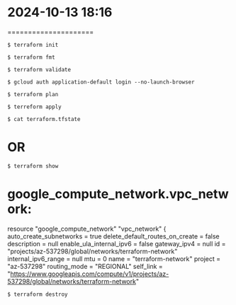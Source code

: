 # 2024-10-13    18:16
=====================

    $ terraform init

    $ terraform fmt

    $ terraform validate

    $ gcloud auth application-default login --no-launch-browser

    $ terraform plan

    $ terreform apply

    $ cat terraform.tfstate
# OR
    $ terraform show
# google_compute_network.vpc_network:
resource "google_compute_network" "vpc_network" {
    auto_create_subnetworks         = true
    delete_default_routes_on_create = false
    description                     = null
    enable_ula_internal_ipv6        = false
    gateway_ipv4                    = null
    id                              = "projects/az-537298/global/networks/terraform-network"
    internal_ipv6_range             = null
    mtu                             = 0
    name                            = "terraform-network"
    project                         = "az-537298"
    routing_mode                    = "REGIONAL"
    self_link                       = "https://www.googleapis.com/compute/v1/projects/az-537298/global/networks/terraform-network"


    $ terraform destroy